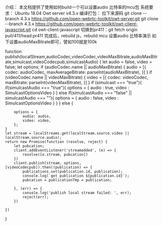 ﻿介绍：
本文档提供了使用如何build一个可以设置audio 比特率的mcu包
系统要求：
Ubuntu 18.04
Owt server v4.3.x
编译打包：
拉下来源码
git clone --branch 4.3.x https://github.com/open-webrtc-toolkit/owt-server.git
git clone --branch 4.3.x https://github.com/open-webrtc-toolkit/owt-client-javascript.git
cd owt-client-javascript
切换到pr411：git fetch origin pull/411/head:pr411
完成后，rebuild js，rebuild mcu
设置audio 比特率演示
如下设置audioMaxBitrate即可，譬如100就是100k

function publish(localStream,audioCodec,videoCodec,videoMaxBitrate,audioMaxBitrate,simulcast,videoCodecpub,simulcastAudio) {
    let audio = false, video = false;
    let options;
    if (audioCodec.name || audioMaxBitrate) {
        audio = [{
            codec: audioCodec,
            maxAverageBitrate: parseInt(audioMaxBitrate),
        }]
    }
    if (videoCodec.name || videoMaxBitrate) {
        video = [{
            codec: videoCodec,
            maxBitrate: parseInt(videoMaxBitrate),
        }]
    }
    if (simulcast === "true"){
        if(simulcastAudio === "true"){
            options = {
                audio : true,
                video : SimulcastOptionsVideo
            }
        }
        else if(simulcastAudio === "false" || simulcastAudio === ""){
            options = {
                audio : false,
                video : SimulcastOptionsVideo
            }
        }
    }
    else
    {

        options = {
            audio: audio,
            video: video,
        };
    }
    let stream = localStreams.get(localStream.source.video || localStream.source.audio);
    return new Promise(function (resolve, reject) {
        let pubcation;
        client.addEventListener('streamadded', (e) => {
            resolve([e.stream, pubcation])
        })
        client.publish(stream, options, [videoCodecpub]).then((publication) => {
            publications.set(publication.id, publication);
            console.log(`get publication ${publication.id}`);
            pubcation = publicationTmp = publication;

        }, (err) => {
            console.log('publish local stream failed: ', err);
            reject(err);
        })

    })
}

